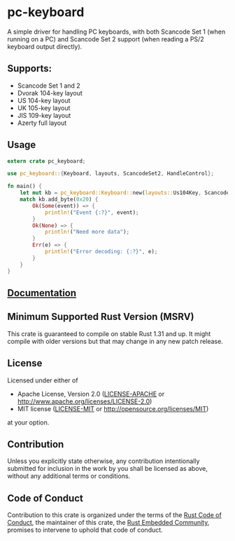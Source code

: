 # pc-keyboard

A simple driver for handling PC keyboards, with both Scancode Set 1 (when
running on a PC) and Scancode Set 2 support (when reading a PS/2 keyboard
output directly).

## Supports:

* Scancode Set 1 and 2
* Dvorak 104-key layout
* US 104-key layout
* UK 105-key layout
* JIS 109-key layout
* Azerty full layout

## Usage

```rust
extern crate pc_keyboard;

use pc_keyboard::{Keyboard, layouts, ScancodeSet2, HandleControl};

fn main() {
	let mut kb = pc_keyboard::Keyboard::new(layouts::Us104Key, ScancodeSet2, HandleControl::MapLettersToUnicode);
	match kb.add_byte(0x20) {
		Ok(Some(event)) => {
			println!("Event {:?}", event);
		}
		Ok(None) => {
			println!("Need more data");
		}
		Err(e) => {
			println!("Error decoding: {:?}", e);
		}
	}
}
```

## [Documentation](https://docs.rs/crate/pc-keyboard)

## Minimum Supported Rust Version (MSRV)

This crate is guaranteed to compile on stable Rust 1.31 and up. It might compile with older versions but that may change in any new patch release.

## License

Licensed under either of

- Apache License, Version 2.0 ([LICENSE-APACHE](LICENSE-APACHE) or
  http://www.apache.org/licenses/LICENSE-2.0)
- MIT license ([LICENSE-MIT](LICENSE-MIT) or http://opensource.org/licenses/MIT)

at your option.

## Contribution

Unless you explicitly state otherwise, any contribution intentionally
submitted for inclusion in the work by you shall be licensed as above, without
any additional terms or conditions.

## Code of Conduct

Contribution to this crate is organized under the terms of the [Rust Code of
Conduct][CoC], the maintainer of this crate, the [Rust Embedded Community][team], promises
to intervene to uphold that code of conduct.

[CoC]: https://www.rust-lang.org/policies/code-of-conduct
[team]: https://github.com/orgs/rust-embedded-community/teams/all
